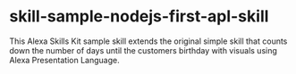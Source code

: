 # skill-sample-nodejs-first-apl-skill
This Alexa Skills Kit sample skill extends the original simple skill that counts down the number of days until the customers birthday with visuals using Alexa Presentation Language.
